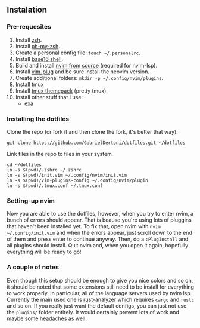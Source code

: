 
## Instalation

### Pre-requesites
1. Install [zsh](https://github.com/ohmyzsh/ohmyzsh/wiki/Installing-ZSH).
2. Install [oh-my-zsh](https://ohmyz.sh/).
7. Create a personal config file: `touch ~/.personalrc`.
3. Install [base16 shell](https://github.com/chriskempson/base16-shell).
4. Build and install [nvim from source](https://github.com/neovim/neovim/wiki/Building-Neovim)
   (required for nvim-lsp).
5. Install [vim-plug](https://github.com/junegunn/vim-plug) and be sure install
   the neovim version.
6. Create additional folders: `mkdir -p ~/.config/nvim/plugins`.
7. Install [tmux](https://github.com/tmux/tmux/wiki)
8. Install [tmux themepack](https://github.com/jimeh/tmux-themepack) (pretty
   tmux).
8. Install other stuff that I use:
   - [exa](https://github.com/ogham/exa)

### Installing the dotfiles
Clone the repo (or fork it and then clone the fork, it's better that way).
```
git clone https://github.com/GabrielDertoni/dotfiles.git ~/dotfiles
```

Link files in the repo to files in your system
```
cd ~/dotfiles
ln -s $(pwd)/.zshrc ~/.zshrc
ln -s $(pwd)/init.vim ~/.config/nvim/init.vim
ln -s $(pwd)/vim-plugins-config ~/.config/nvim/plugin
ln -s $(pwd)/.tmux.conf ~/.tmux.conf
```

### Setting-up nvim

Now you are able to use the dotfiles, however, when you try to enter nvim, a
bunch of errors should appear. That is beause you're using lots of pluggins that
haven't been installed yet. To fix that, open nvim with `nvim ~/.config/init.vim`
and when the errors appear, just scroll down to the end of them and press enter
to continue anyway. Then, do a `:PlugInstall` and all plugins should install.
Quit nvim and, when you open it again, hopefully everything will be ready to go!

### A couple of notes

Even though this setup should be enough to give you nice colors and so on, it
should be noted that some extensions still need to be install for everything to
work properly. In particular, all of the language servers used by nvim lsp.
Currently the main used one is [rust-analyzer](https://rust-analyzer.github.io/)
which requires `cargo` and `rustc` and so on. If you really just want the
default configs, you can just not use the `plugins/` folder entirely. It would
certainly prevent lots of work and maybe some headaches as well.


